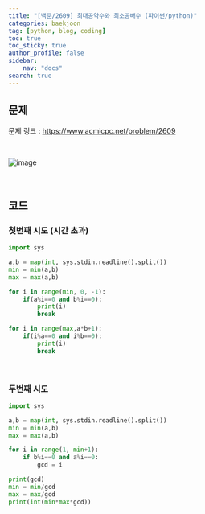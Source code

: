 ```yaml
---
title: "[백준/2609] 최대공약수와 최소공배수 (파이썬/python)"
categories: baekjoon
tag: [python, blog, coding]
toc: true
toc_sticky: true
author_profile: false
sidebar:
    nav: "docs"
search: true
---
```


## 문제

문제 링크 : <a href="https://www.acmicpc.net/problem/2609" target="_blank">https://www.acmicpc.net/problem/2609</a>

<br/>

![image](https://user-images.githubusercontent.com/52556486/180924641-95097075-67d4-47de-9363-e188e12d3415.png)

<br/>

## 코드
### 첫번째 시도 (시간 초과)
```python
import sys

a,b = map(int, sys.stdin.readline().split())
min = min(a,b)
max = max(a,b)

for i in range(min, 0, -1):
    if(a%i==0 and b%i==0):
        print(i)
        break

for i in range(max,a*b+1):
    if(i%a==0 and i%b==0):
        print(i)
        break
```
<br/>

### 두번째 시도
```python
import sys

a,b = map(int, sys.stdin.readline().split())
min = min(a,b)
max = max(a,b)

for i in range(1, min+1):
    if b%i==0 and a%i==0:
        gcd = i

print(gcd)
min = min/gcd
max = max/gcd
print(int(min*max*gcd))
```